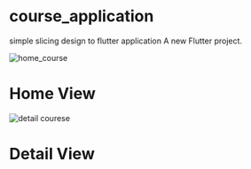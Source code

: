 # course_application
simple slicing design to flutter application
A new Flutter project.
<!-- image dengan ukuran sedang -->
![home_course](https://user-images.githubusercontent.com/93848587/218793757-afd1ea14-7a5e-4867-92dd-407aa25ebb25.png  )
# Home View
![detail courese](https://user-images.githubusercontent.com/93848587/218793781-4dc91e2d-dbcb-4b70-baec-71b4bcf63b65.png)
# Detail View
